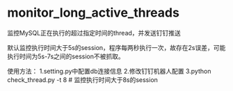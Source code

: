 # monitor_long_active_threads
监控MySQL正在执行的超过指定时间的thread，并发送钉钉推送


默认监控执行时间大于5s的session，程序每两秒执行一次，故存在2s误差，可能执行时间为5s-7s之间的session不被抓取。

使用方法：
1.setting.py中配置db连接信息
2.修改钉钉机器人配置
3.python check_thread.py -t 8     # 监控执行时间大于8s的session